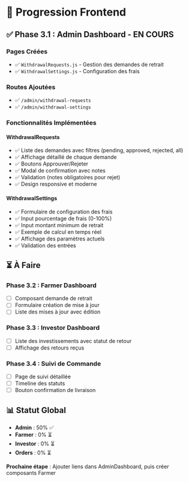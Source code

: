 # 🎨 Progression Frontend

## ✅ Phase 3.1 : Admin Dashboard - EN COURS

### Pages Créées
- ✅ `WithdrawalRequests.js` - Gestion des demandes de retrait
- ✅ `WithdrawalSettings.js` - Configuration des frais

### Routes Ajoutées
- ✅ `/admin/withdrawal-requests`
- ✅ `/admin/withdrawal-settings`

### Fonctionnalités Implémentées

#### WithdrawalRequests
- ✅ Liste des demandes avec filtres (pending, approved, rejected, all)
- ✅ Affichage détaillé de chaque demande
- ✅ Boutons Approuver/Rejeter
- ✅ Modal de confirmation avec notes
- ✅ Validation (notes obligatoires pour rejet)
- ✅ Design responsive et moderne

#### WithdrawalSettings
- ✅ Formulaire de configuration des frais
- ✅ Input pourcentage de frais (0-100%)
- ✅ Input montant minimum de retrait
- ✅ Exemple de calcul en temps réel
- ✅ Affichage des paramètres actuels
- ✅ Validation des entrées

## ⏳ À Faire

### Phase 3.2 : Farmer Dashboard
- [ ] Composant demande de retrait
- [ ] Formulaire création de mise à jour
- [ ] Liste des mises à jour avec édition

### Phase 3.3 : Investor Dashboard
- [ ] Liste des investissements avec statut de retour
- [ ] Affichage des retours reçus

### Phase 3.4 : Suivi de Commande
- [ ] Page de suivi détaillée
- [ ] Timeline des statuts
- [ ] Bouton confirmation de livraison

## 📊 Statut Global
- **Admin** : 50% ✅
- **Farmer** : 0% ⏳
- **Investor** : 0% ⏳
- **Orders** : 0% ⏳

**Prochaine étape** : Ajouter liens dans AdminDashboard, puis créer composants Farmer
